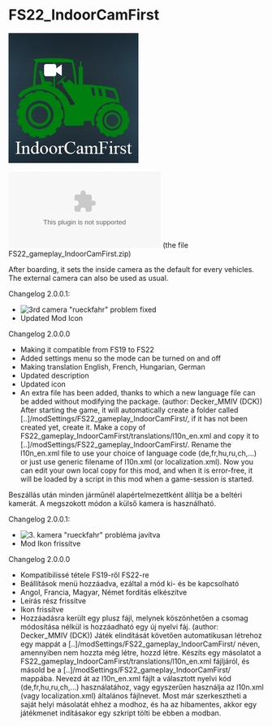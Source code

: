# FS22_IndoorCamFirst

![alt text](https://github.com/MathiasHun/FS22_IndoorCamFirst/blob/FS22_IndoorCamFirst/icon_indoorCamFirst.png)

![Download the latest developer version](https://github.com/MathiasHun/FS22_IndoorCamFirst/releases/download/2.0.0.1/FS22_gameplay_IndoorCamFirst.zip) (the file FS22_gameplay_IndoorCamFirst.zip)

After boarding, it sets the inside camera as the default for every vehicles. The external camera can also be used as usual.

Changelog 2.0.0.1:
- ![3rd camera "rueckfahr" problem fixed](https://github.com/MathiasHun/FS22_IndoorCamFirst/issues/1)
- Updated Mod Icon

Changelog 2.0.0.0
- Making it compatible from FS19 to FS22
- Added settings menu so the mode can be turned on and off
- Making translation English, French, Hungarian, German
- Updated description
- Updated icon
- An extra file has been added, thanks to which a new language file can be added without modifying the package. (author: Decker_MMIV (DCK))
After starting the game, it will automatically create a folder called [..]/modSettings/FS22_gameplay_IndoorCamFirst/, if it has not been created yet, create it.
Make a copy of FS22_gameplay_IndoorCamFirst/translations/l10n_en.xml and copy it to [..]/modSettings/FS22_gameplay_IndoorCamFirst/.
Rename the l10n_en.xml file to use your choice of language code (de,fr,hu,ru,ch,...) or just use generic filename of l10n.xml (or localization.xml).
Now you can edit your own local copy for this mod, and when it is error-free, it will be loaded by a script in this mod when a game-session is started.


Beszállás után minden járműnél alapértelmezettként állítja be a beltéri kamerát. A megszokott módon a külső kamera is használható.

Changelog 2.0.0.1:
- ![3. kamera "rueckfahr" probléma javítva](https://github.com/MathiasHun/FS22_IndoorCamFirst/issues/1)
- Mod Ikon frissítve
  
Changelog 2.0.0.0
- Kompatibilissé tétele FS19-ről FS22-re
- Beállítások menü hozzáadva, ezáltal a mód ki- és be kapcsolható
- Angol, Francia, Magyar, Német fordítás elkészítve
- Leírás rész frissítve
- Ikon frissítve
- Hozzáadásra került egy plusz fájl, melynek köszönhetően a csomag módosítása nélkül is hozzáadható egy új nyelvi fáj. (author: Decker_MMIV (DCK))
Játék elindítását követően automatikusan létrehoz egy mappát a [..]/modSettings/FS22_gameplay_IndoorCamFirst/ néven, amennyiben nem hozzta még létre, hozzd létre.
Készíts egy másolatot a FS22_gameplay_IndoorCamFirst/translations/l10n_en.xml fájljáról, és másold be a [..]/modSettings/FS22_gameplay_IndoorCamFirst/ mappába.
Nevezd át az l10n_en.xml fájlt a választott nyelvi kód (de,fr,hu,ru,ch,...) használatához, vagy egyszerűen használja az l10n.xml (vagy localization.xml) általános fájlnevet.
Most már szerkesztheti a saját helyi másolatát ehhez a modhoz, és ha az hibamentes, akkor egy játékmenet indításakor egy szkript tölti be ebben a modban.
